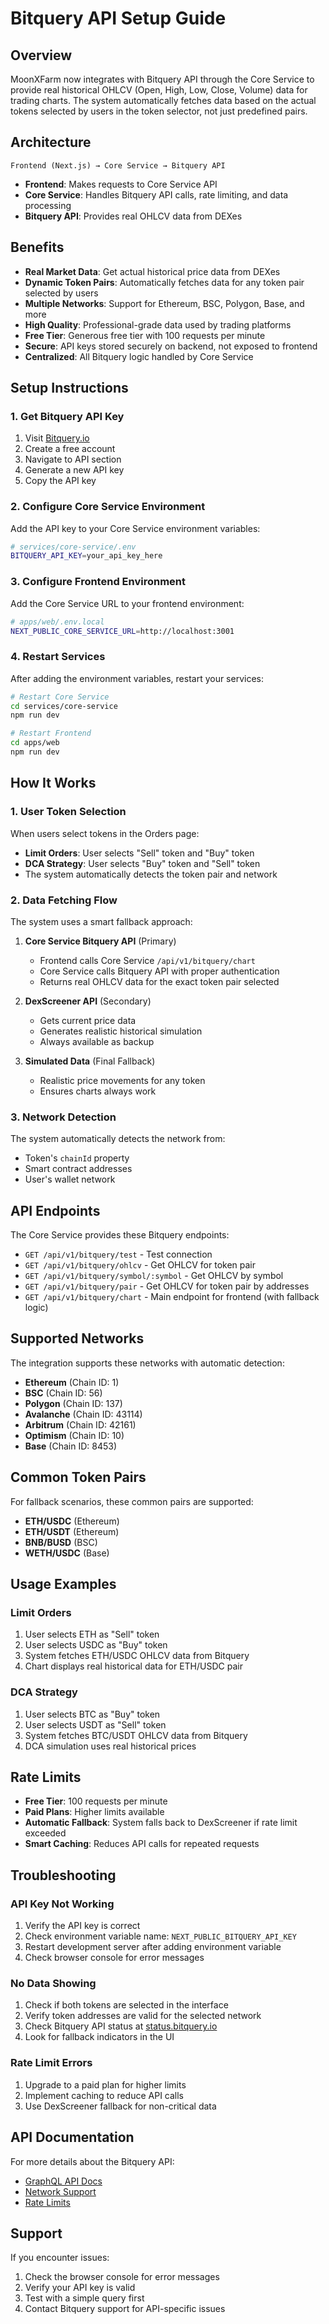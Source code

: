 # Bitquery API Setup Guide

## Overview

MoonXFarm now integrates with Bitquery API through the Core Service to provide real historical OHLCV (Open, High, Low, Close, Volume) data for trading charts. The system automatically fetches data based on the actual tokens selected by users in the token selector, not just predefined pairs.

## Architecture

```
Frontend (Next.js) → Core Service → Bitquery API
```

- **Frontend**: Makes requests to Core Service API
- **Core Service**: Handles Bitquery API calls, rate limiting, and data processing
- **Bitquery API**: Provides real OHLCV data from DEXes

## Benefits

- **Real Market Data**: Get actual historical price data from DEXes
- **Dynamic Token Pairs**: Automatically fetches data for any token pair selected by users
- **Multiple Networks**: Support for Ethereum, BSC, Polygon, Base, and more
- **High Quality**: Professional-grade data used by trading platforms
- **Free Tier**: Generous free tier with 100 requests per minute
- **Secure**: API keys stored securely on backend, not exposed to frontend
- **Centralized**: All Bitquery logic handled by Core Service

## Setup Instructions

### 1. Get Bitquery API Key

1. Visit [Bitquery.io](https://bitquery.io/account/api)
2. Create a free account
3. Navigate to API section
4. Generate a new API key
5. Copy the API key

### 2. Configure Core Service Environment

Add the API key to your Core Service environment variables:

```bash
# services/core-service/.env
BITQUERY_API_KEY=your_api_key_here
```

### 3. Configure Frontend Environment

Add the Core Service URL to your frontend environment:

```bash
# apps/web/.env.local
NEXT_PUBLIC_CORE_SERVICE_URL=http://localhost:3001
```

### 4. Restart Services

After adding the environment variables, restart your services:

```bash
# Restart Core Service
cd services/core-service
npm run dev

# Restart Frontend
cd apps/web
npm run dev
```

## How It Works

### 1. User Token Selection
When users select tokens in the Orders page:
- **Limit Orders**: User selects "Sell" token and "Buy" token
- **DCA Strategy**: User selects "Buy" token and "Sell" token
- The system automatically detects the token pair and network

### 2. Data Fetching Flow
The system uses a smart fallback approach:

1. **Core Service Bitquery API** (Primary)
   - Frontend calls Core Service `/api/v1/bitquery/chart`
   - Core Service calls Bitquery API with proper authentication
   - Returns real OHLCV data for the exact token pair selected

2. **DexScreener API** (Secondary)
   - Gets current price data
   - Generates realistic historical simulation
   - Always available as backup

3. **Simulated Data** (Final Fallback)
   - Realistic price movements for any token
   - Ensures charts always work

### 3. Network Detection
The system automatically detects the network from:
- Token's `chainId` property
- Smart contract addresses
- User's wallet network

## API Endpoints

The Core Service provides these Bitquery endpoints:

- `GET /api/v1/bitquery/test` - Test connection
- `GET /api/v1/bitquery/ohlcv` - Get OHLCV for token pair
- `GET /api/v1/bitquery/symbol/:symbol` - Get OHLCV by symbol
- `GET /api/v1/bitquery/pair` - Get OHLCV for token pair by addresses
- `GET /api/v1/bitquery/chart` - Main endpoint for frontend (with fallback logic)

## Supported Networks

The integration supports these networks with automatic detection:

- **Ethereum** (Chain ID: 1)
- **BSC** (Chain ID: 56)
- **Polygon** (Chain ID: 137)
- **Avalanche** (Chain ID: 43114)
- **Arbitrum** (Chain ID: 42161)
- **Optimism** (Chain ID: 10)
- **Base** (Chain ID: 8453)

## Common Token Pairs

For fallback scenarios, these common pairs are supported:

- **ETH/USDC** (Ethereum)
- **ETH/USDT** (Ethereum)  
- **BNB/BUSD** (BSC)
- **WETH/USDC** (Base)

## Usage Examples

### Limit Orders
1. User selects ETH as "Sell" token
2. User selects USDC as "Buy" token
3. System fetches ETH/USDC OHLCV data from Bitquery
4. Chart displays real historical data for ETH/USDC pair

### DCA Strategy
1. User selects BTC as "Buy" token
2. User selects USDT as "Sell" token
3. System fetches BTC/USDT OHLCV data from Bitquery
4. DCA simulation uses real historical prices

## Rate Limits

- **Free Tier**: 100 requests per minute
- **Paid Plans**: Higher limits available
- **Automatic Fallback**: System falls back to DexScreener if rate limit exceeded
- **Smart Caching**: Reduces API calls for repeated requests

## Troubleshooting

### API Key Not Working

1. Verify the API key is correct
2. Check environment variable name: `NEXT_PUBLIC_BITQUERY_API_KEY`
3. Restart development server after adding environment variable
4. Check browser console for error messages

### No Data Showing

1. Check if both tokens are selected in the interface
2. Verify token addresses are valid for the selected network
3. Check Bitquery API status at [status.bitquery.io](https://status.bitquery.io)
4. Look for fallback indicators in the UI

### Rate Limit Errors

1. Upgrade to a paid plan for higher limits
2. Implement caching to reduce API calls
3. Use DexScreener fallback for non-critical data

## API Documentation

For more details about the Bitquery API:

- [GraphQL API Docs](https://graphql.bitquery.io/)
- [Network Support](https://bitquery.io/docs/networks)
- [Rate Limits](https://bitquery.io/docs/rate-limits)

## Support

If you encounter issues:

1. Check the browser console for error messages
2. Verify your API key is valid
3. Test with a simple query first
4. Contact Bitquery support for API-specific issues 